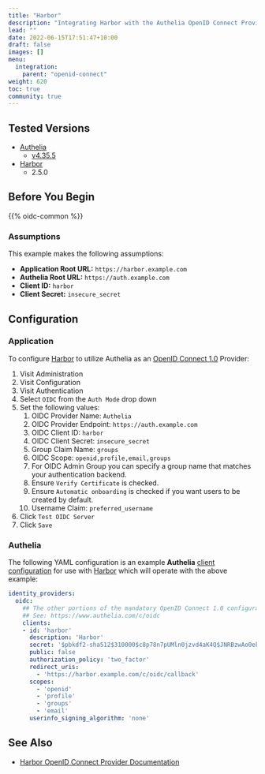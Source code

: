 ```yaml
---
title: "Harbor"
description: "Integrating Harbor with the Authelia OpenID Connect Provider."
lead: ""
date: 2022-06-15T17:51:47+10:00
draft: false
images: []
menu:
  integration:
    parent: "openid-connect"
weight: 620
toc: true
community: true
---
```


## Tested Versions

* [Authelia]
  * [v4.35.5](https://github.com/authelia/authelia/releases/tag/v4.35.5)
* [Harbor]
  * 2.5.0

## Before You Begin

{{% oidc-common %}}

### Assumptions

This example makes the following assumptions:

* __Application Root URL:__ `https://harbor.example.com`
* __Authelia Root URL:__ `https://auth.example.com`
* __Client ID:__ `harbor`
* __Client Secret:__ `insecure_secret`

## Configuration

### Application

To configure [Harbor] to utilize Authelia as an [OpenID Connect 1.0] Provider:

1. Visit Administration
2. Visit Configuration
3. Visit Authentication
4. Select `OIDC` from the `Auth Mode` drop down
5. Set the following values:
   1. OIDC Provider Name: `Authelia`
   2. OIDC Provider Endpoint: `https://auth.example.com`
   3. OIDC Client ID: `harbor`
   4. OIDC Client Secret: `insecure_secret`
   5. Group Claim Name: `groups`
   6. OIDC Scope: `openid,profile,email,groups`
   7. For OIDC Admin Group you can specify a group name that matches your authentication backend.
   8. Ensure `Verify Certificate` is checked.
   9. Ensure `Automatic onboarding` is checked if you want users to be created by default.
   10. Username Claim: `preferred_username`
6. Click `Test OIDC Server`
7. Click `Save`

### Authelia

The following YAML configuration is an example __Authelia__
[client configuration](../../../configuration/identity-providers/openid-connect/clients.md) for use with [Harbor]
which will operate with the above example:

```yaml
identity_providers:
  oidc:
    ## The other portions of the mandatory OpenID Connect 1.0 configuration go here.
    ## See: https://www.authelia.com/c/oidc
    clients:
    - id: 'harbor'
      description: 'Harbor'
      secret: '$pbkdf2-sha512$310000$c8p78n7pUMln0jzvd4aK4Q$JNRBzwAo0ek5qKn50cFzzvE9RXV88h1wJn5KGiHrD0YKtZaR/nCb2CJPOsKaPK0hjf.9yHxzQGZziziccp6Yng'  # The digest of 'insecure_secret'.
      public: false
      authorization_policy: 'two_factor'
      redirect_uris:
        - 'https://harbor.example.com/c/oidc/callback'
      scopes:
        - 'openid'
        - 'profile'
        - 'groups'
        - 'email'
      userinfo_signing_algorithm: 'none'
```

## See Also

* [Harbor OpenID Connect Provider Documentation](https://goharbor.io/docs/2.5.0/administration/configure-authentication/oidc-auth/)

[Authelia]: https://www.authelia.com
[Harbor]: https://goharbor.io/
[OpenID Connect 1.0]: ../../openid-connect/introduction.md
